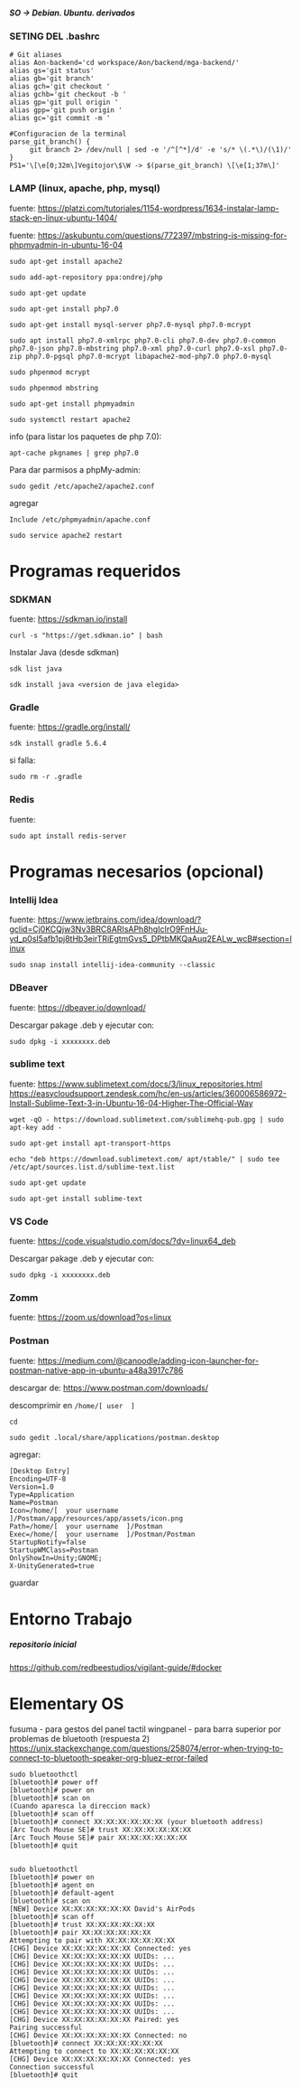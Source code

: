 ##### SO -> Debian. Ubuntu. derivados

### SETING DEL .bashrc
~~~
# Git aliases
alias Aon-backend='cd workspace/Aon/backend/mga-backend/'
alias gs='git status'
alias gb='git branch'
alias gch='git checkout '
alias gchb='git checkout -b '
alias gp='git pull origin '
alias gpp='git push origin '
alias gc='git commit -m '

#Configuracion de la terminal
parse_git_branch() {
     git branch 2> /dev/null | sed -e '/^[^*]/d' -e 's/* \(.*\)/(\1)/'
}
PS1='\[\e[0;32m\]Vegitojor\$\W -> $(parse_git_branch) \[\e[1;37m\]'
~~~


### LAMP (linux, apache, php, mysql)
fuente: https://platzi.com/tutoriales/1154-wordpress/1634-instalar-lamp-stack-en-linux-ubuntu-1404/

fuente: https://askubuntu.com/questions/772397/mbstring-is-missing-for-phpmyadmin-in-ubuntu-16-04

`sudo apt-get install apache2 `


`sudo add-apt-repository ppa:ondrej/php `

`sudo apt-get update `

`sudo apt-get install php7.0 `

`sudo apt-get install mysql-server php7.0-mysql php7.0-mcrypt`

`sudo apt install php7.0-xmlrpc php7.0-cli php7.0-dev php7.0-common php7.0-json php7.0-mbstring php7.0-xml php7.0-curl php7.0-xsl php7.0-zip php7.0-pgsql php7.0-mcrypt libapache2-mod-php7.0 php7.0-mysql `


`sudo phpenmod mcrypt`

`sudo phpenmod mbstring`

`sudo apt-get install phpmyadmin`

`sudo systemctl restart apache2`

info (para listar los paquetes de php 7.0):

`apt-cache pkgnames | grep php7.0`


Para dar parmisos a phpMy-admin:

`sudo gedit /etc/apache2/apache2.conf`

agregar 
~~~
Include /etc/phpmyadmin/apache.conf
~~~

`sudo service apache2 restart`




# Programas requeridos

### **SDKMAN**
fuente: https://sdkman.io/install

`curl -s "https://get.sdkman.io" | bash` 

Instalar Java (desde sdkman)

`sdk list java`

`sdk install java <version de java elegida>`


### **Gradle**
fuente: https://gradle.org/install/

`sdk install gradle 5.6.4`

si falla:

`sudo rm -r .gradle`

### **Redis**
fuente: 

`sudo apt install redis-server`


# Programas necesarios (opcional)

### **Intellij Idea**
fuente: https://www.jetbrains.com/idea/download/?gclid=Cj0KCQjw3Nv3BRC8ARIsAPh8hgIcIrO9FnHJu-yd_p0sI5afb1pj8tHb3eirTRiEgtmGvs5_DPtbMKQaAuq2EALw_wcB#section=linux
              
`sudo snap install intellij-idea-community --classic`   
    
### **DBeaver**
fuente: https://dbeaver.io/download/

Descargar pakage .deb y ejecutar con:

`sudo dpkg -i xxxxxxxx.deb`

### **sublime text** 
fuente: https://www.sublimetext.com/docs/3/linux_repositories.html
https://easycloudsupport.zendesk.com/hc/en-us/articles/360006586972-Install-Sublime-Text-3-in-Ubuntu-16-04-Higher-The-Official-Way

`wget -qO - https://download.sublimetext.com/sublimehq-pub.gpg | sudo apt-key add -`

`sudo apt-get install apt-transport-https`

`echo "deb https://download.sublimetext.com/ apt/stable/" | sudo tee /etc/apt/sources.list.d/sublime-text.list`

`sudo apt-get update`

`sudo apt-get install sublime-text`

### **VS Code**
fuente: https://code.visualstudio.com/docs/?dv=linux64_deb

Descargar pakage .deb y ejecutar con:

`sudo dpkg -i xxxxxxxx.deb`

### **Zomm**
fuente: https://zoom.us/download?os=linux

### Postman
fuente: https://medium.com/@canoodle/adding-icon-launcher-for-postman-native-app-in-ubuntu-a48a3917c786

descargar de: https://www.postman.com/downloads/

descomprimir en  `/home/[ user  ]`

`cd `

`sudo gedit .local/share/applications/postman.desktop`

 agregar:
~~~
[Desktop Entry]
Encoding=UTF-8
Version=1.0
Type=Application
Name=Postman
Icon=/home/[  your username  ]/Postman/app/resources/app/assets/icon.png
Path=/home/[  your username  ]/Postman
Exec=/home/[  your username  ]/Postman/Postman
StartupNotify=false
StartupWMClass=Postman
OnlyShowIn=Unity;GNOME;
X-UnityGenerated=true
~~~


guardar
 

# Entorno Trabajo
##### repositorio inicial
https://github.com/redbeestudios/vigilant-guide/#docker


# Elementary OS

fusuma - para gestos del panel tactil
wingpanel - para barra superior
por problemas de bluetooth (respuesta 2) https://unix.stackexchange.com/questions/258074/error-when-trying-to-connect-to-bluetooth-speaker-org-bluez-error-failed

~~~
sudo bluetoothctl
[bluetooth]# power off
[bluetooth]# power on
[bluetooth]# scan on
(Cuando aparesca la direccion mack)
[bluetooth]# scan off
[bluetooth]# connect XX:XX:XX:XX:XX:XX (your bluetooth address)
[Arc Touch Mouse SE]# trust XX:XX:XX:XX:XX:XX 
[Arc Touch Mouse SE]# pair XX:XX:XX:XX:XX:XX 
[bluetooth]# quit


sudo bluetoothctl
[bluetooth]# power on
[bluetooth]# agent on
[bluetooth]# default-agent
[bluetooth]# scan on
[NEW] Device XX:XX:XX:XX:XX:XX David's AirPods
[bluetooth]# scan off
[bluetooth]# trust XX:XX:XX:XX:XX:XX
[bluetooth]# pair XX:XX:XX:XX:XX:XX
Attempting to pair with XX:XX:XX:XX:XX:XX
[CHG] Device XX:XX:XX:XX:XX:XX Connected: yes
[CHG] Device XX:XX:XX:XX:XX:XX UUIDs: ... 
[CHG] Device XX:XX:XX:XX:XX:XX UUIDs: ... 
[CHG] Device XX:XX:XX:XX:XX:XX UUIDs: ... 
[CHG] Device XX:XX:XX:XX:XX:XX UUIDs: ... 
[CHG] Device XX:XX:XX:XX:XX:XX UUIDs: ... 
[CHG] Device XX:XX:XX:XX:XX:XX UUIDs: ... 
[CHG] Device XX:XX:XX:XX:XX:XX UUIDs: ... 
[CHG] Device XX:XX:XX:XX:XX:XX UUIDs: ... 
[CHG] Device XX:XX:XX:XX:XX:XX Paired: yes
Pairing successful
[CHG] Device XX:XX:XX:XX:XX:XX Connected: no
[bluetooth]# connect XX:XX:XX:XX:XX:XX
Attempting to connect to XX:XX:XX:XX:XX:XX
[CHG] Device XX:XX:XX:XX:XX:XX Connected: yes
Connection successful
[bluetooth]# quit


~~~
